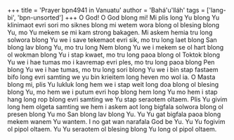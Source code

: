 +++
title = 'Prayer bpn4941 in Vanuatu'
author = 'Bahá'u'lláh'
tags = ['lang-bi', 'bpn-unsorted']
+++
O God!  O God blong mi! Mi plis long Yu blong Yu klinimaot evri sori mo siknes blong mi wetem wora blong ol blesing blong Yu, mo Yu mekem se mi kam strong bakagen.  Mi askem hemia tru long solwora blong Yu we i save tekemaot evri sik, mo tru long laet blong San blong lav blong Yu, mo tru long Nem blong Yu we i mekem se ol hart blong ol wokman blong Yu i stap kwaet, mo tru long paoa blong ol Toktok blong Yu we i hae tumas mo i kavremap evri ples, mo tru long paoa blong Pen blong Yu we i hae tumas, mo tru long sori blong Yu we i bin stap fastaem bifo long evri samting we yu bin krieitem long heven mo wol ia.
O Masta blong mi, plis Yu lukluk long hem we i stap weit long doa blong ol blesing blong Yu, mo hem we i putum evri hop blong hem long Yu mo hem i stap hang long rop blong evri samting we Yu stap seraotem oltaem.   Plis Yu givim long hem olgeta samting we hem i askem aot long bigfala solwora blong ol presen blong Yu mo San blong lav blong Yu.
Yu Yu gat bigfala paoa blong mekem wanem Yu wantem. I no gat wan narafala God be Yu. Yu Yu fogivim ol pipol oltaem. Yu Yu seraotem ol blesing blong Yu long ol pipol oltaem.
